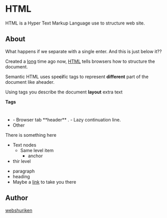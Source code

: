# HTML

HTML is a Hyper Text Markup Language use to structure web site.

## About

What happens if we separate with a single enter.
And this is just below it??

Created a [long](url) time ago now, [HTML](url) tells browsers how to structure the document.

Semantic HTML uses spe**ci**fic tags to represent __different__ part of the document like aheader.

Using tags you describe the document **layout** extra text

**Tags**

- <h1></h1>
  - Browser tab **header** <title></title>. 
  - Lazy continuation line.
- Other

There is something here

* Text nodes
  * Same level item
    * anchor
* thir level

+ paragraph
+ heading
+ Maybe a [link](url) to take you there

## Author

[webshuriken](url)
